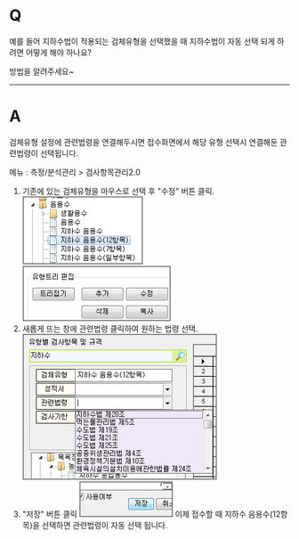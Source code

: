 # Q

예를 들어 지하수법이 적용되는 검체유형을 선택했을 때 지하수법이 자동 선택 되게 하려면 어떻게 해야 하나요?

방법을 알려주세요~

***
# A
검체유형 설정에 관련법령을 연결해두시면
접수화면에서 해당 유형 선택시 연결해둔 관련법령이 선택됩니다.

메뉴 : 측정/분석관리 > 검사항목관리2.0
1. 기존에 있는 검체유형을 마우스로 선택 후 "수정" 버튼 클릭.  
![](/assets/faq/004-02/01이미지_1.png)![](/assets/faq/004-02/02이미지_3.png)
1. 새롭게 뜨는 창에 관련법령 클릭하여 원하는 법령 선택.
![](/assets/faq/004-02/03이미지_8.png)
1. "저장" 버튼 클릭
![](/assets/faq/004-02/04이미지_11.png)
이제 접수할 때 지하수 음용수(12항목)을 선택하면 관련법령이 자동 선택 됩니다.